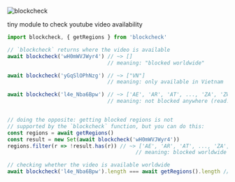 ![blockcheck](https://gist.githubusercontent.com/dumbmoron/fd5c2e64065c3cdfa6eeaad34a3cc0cc/raw/04db4678d4825b5dad23ce9176a0c6937fd255c6/logo.jpg)

tiny module to check youtube video availability

```js
import blockcheck, { getRegions } from 'blockcheck'

// `blockcheck` returns where the video is available
await blockcheck('wH0mWVJWyr4') // ~> []
                                // meaning: "blocked worldwide"

await blockcheck('yGqSlOPhNzg') // ~> ["VN"]
                                // meaning: only available in Vietnam

await blockcheck('l4e_Nba6Bpw') // ~> ['AE', 'AR', 'AT', ..., 'ZA', 'ZW']
                                // meaning: not blocked anywhere (read: available worldwide)


// doing the opposite: getting blocked regions is not
// supported by the `blockcheck` function, but you can do this:
const regions = await getRegions()
const result = new Set(await blockcheck('wH0mWVJWyr4'))
regions.filter(r => !result.has(r)) // ~> ['AE', 'AR', 'AT', ..., 'ZA', 'ZW']
                                         // meaning: blocked worldwide

// checking whether the video is available worldwide
await blockcheck('l4e_Nba6Bpw').length === await getRegions().length // ~> true

```
